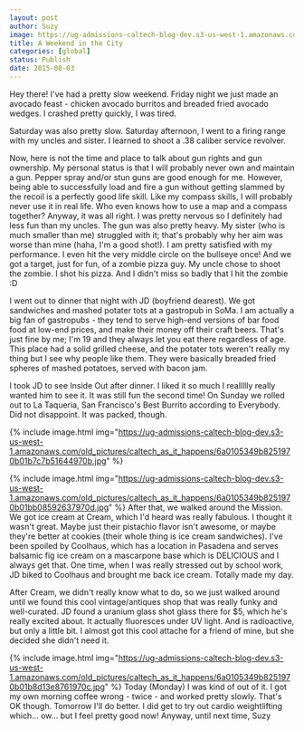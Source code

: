 ```yaml
---
layout: post
author: Suzy
image: https://ug-admissions-caltech-blog-dev.s3-us-west-1.amazonaws.com/old_pictures/caltech_as_it_happens/6a0105349b8251970b01b8d13f10c5970c.jpg
title: A Weekend in the City 
categories: [global]
status: Publish
date: 2015-08-03
---
```


Hey there!
I've had a pretty slow weekend. Friday night we just made an avocado feast - chicken avocado burritos and breaded fried avocado wedges. I crashed pretty quickly, I was tired.

Saturday was also pretty slow. Saturday afternoon, I went to a firing range with my uncles and sister. I learned to shoot a .38 caliber service revolver.

Now, here is not the time and place to talk about gun rights and gun ownership. My personal status is that I will probably never own and maintain a gun. Pepper spray and/or stun guns are good enough for me. However, being able to successfully load and fire a gun without getting slammed by the recoil is a perfectly good life skill. Like my compass skills, I will probably never use it in real life. Who even knows how to use a map and a compass together?
Anyway, it was all right. I was pretty nervous so I definitely had less fun than my uncles. The gun was also pretty heavy. My sister (who is much smaller than me) struggled with it; that's probably why her aim was worse than mine (haha, I'm a good shot!). I am pretty satisfied with my performance. I even hit the very middle circle on the bullseye once! And we got a target, just for fun, of a zombie pizza guy. My uncle chose to shoot the zombie. I shot his pizza. And I didn't miss so badly that I hit the zombie :D

I went out to dinner that night with JD (boyfriend dearest). We got sandwiches and mashed potater tots at a gastropub in SoMa. I am actually a big fan of gastropubs - they tend to serve high-end versions of bar food food at low-end prices, and make their money off their craft beers. That's just fine by me; I'm 19 and they always let you eat there regardless of age. This place had a solid grilled cheese, and the potater tots weren't really my thing but I see why people like them. They were basically breaded fried spheres of mashed potatoes, served with bacon jam.

I took JD to see Inside Out after dinner. I liked it so much I reallllly really wanted him to see it. It was still fun the second time!
On Sunday we rolled out to La Taqueria, San Francisco's Best Burrito according to Everybody. Did not disappoint. It was packed, though.


{% include image.html img="https://ug-admissions-caltech-blog-dev.s3-us-west-1.amazonaws.com/old_pictures/caltech_as_it_happens/6a0105349b8251970b01b7c7b51644970b.jpg" %}

{% include image.html img="https://ug-admissions-caltech-blog-dev.s3-us-west-1.amazonaws.com/old_pictures/caltech_as_it_happens/6a0105349b8251970b01bb08592637970d.jpg" %}
After that, we walked around the Mission. We got ice cream at Cream, which I'd heard was really fabulous. I thought it wasn't great. Maybe just their pistachio flavor isn't awesome, or maybe they're better at cookies (their whole thing is ice cream sandwiches). I've been spoiled by Coolhaus, which has a location in Pasadena and serves balsamic fig ice cream on a mascarpone base which is DELICIOUS and I always get that. One time, when I was really stressed out by school work, JD biked to Coolhaus and brought me back ice cream. Totally made my day.

After Cream, we didn't really know what to do, so we just walked around until we found this cool vintage/antiques shop that was really funky and well-curated. JD found a uranium glass shot glass there for $5, which he's really excited about. It actually fluoresces under UV light. And is radioactive, but only a little bit. I almost got this cool attache for a friend of mine, but she decided she didn't need it.


{% include image.html img="https://ug-admissions-caltech-blog-dev.s3-us-west-1.amazonaws.com/old_pictures/caltech_as_it_happens/6a0105349b8251970b01b8d13e8761970c.jpg" %}
Today (Monday) I was kind of out of it. I got my own morning coffee wrong - twice - and worked pretty slowly. That's OK though. Tomorrow I'll do better. I did get to try out cardio weightlifting which... ow... but I feel pretty good now!
Anyway, until next time,
Suzy
